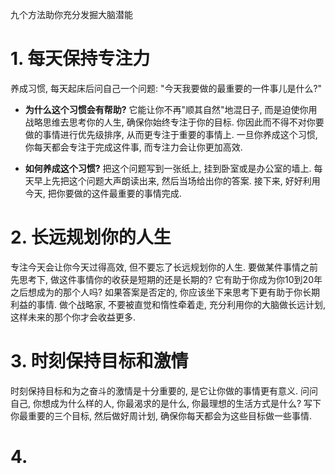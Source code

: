 九个方法助你充分发掘大脑潜能

# 1. 每天保持专注力

养成习惯, 每天起床后问自己一个问题: "今天我要做的最重要的一件事儿是什么?"

* **为什么这个习惯会有帮助?** 它能让你不再"顺其自然"地混日子, 而是迫使你用战略思维去思考你的人生, 确保你始终专注于你的目标. 你因此而不得不对你要做的事情进行优先级排序, 从而更专注于重要的事情上. 一旦你养成这个习惯, 你每天都会专注于完成这件事, 而专注力会让你更加高效.

* **如何养成这个习惯?** 把这个问题写到一张纸上, 挂到卧室或是办公室的墙上. 每天早上先把这个问题大声朗读出来, 然后当场给出你的答案. 接下来, 好好利用今天, 把你要做的这件最重要的事情完成.

# 2. 长远规划你的人生

专注今天会让你今天过得高效, 但不要忘了长远规划你的人生. 要做某件事情之前先思考下, 做这件事情你的收获是短期的还是长期的? 它有助于你成为你10到20年之后想成为的那个人吗? 如果答案是否定的, 你应该坐下来思考下更有助于你长期利益的事情. 做个战略家, 不要被直觉和惰性牵着走, 充分利用你的大脑做长远计划, 这样未来的那个你才会收益更多.

# 3. 时刻保持目标和激情

时刻保持目标和为之奋斗的激情是十分重要的, 是它让你做的事情更有意义. 问问自己, 你想成为什么样的人, 你最渴求的是什么, 你最理想的生活方式是什么? 写下你最重要的三个目标, 然后做好周计划, 确保你每天都会为这些目标做一些事情.

# 4. 